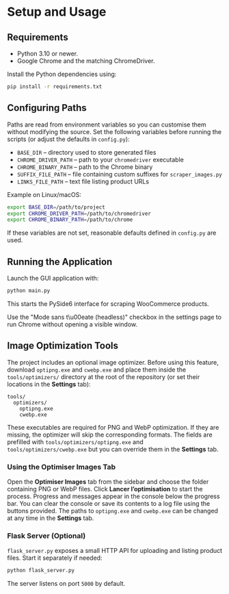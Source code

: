 # Setup and Usage

## Requirements
- Python 3.10 or newer.
- Google Chrome and the matching ChromeDriver.

Install the Python dependencies using:

```bash
pip install -r requirements.txt
```

## Configuring Paths
Paths are read from environment variables so you can customise them without
modifying the source. Set the following variables before running the scripts
(or adjust the defaults in `config.py`):

* `BASE_DIR` – directory used to store generated files
* `CHROME_DRIVER_PATH` – path to your `chromedriver` executable
* `CHROME_BINARY_PATH` – path to the Chrome binary
* `SUFFIX_FILE_PATH` – file containing custom suffixes for `scraper_images.py`
* `LINKS_FILE_PATH` – text file listing product URLs

Example on Linux/macOS:

```bash
export BASE_DIR=/path/to/project
export CHROME_DRIVER_PATH=/path/to/chromedriver
export CHROME_BINARY_PATH=/path/to/chrome
```

If these variables are not set, reasonable defaults defined in `config.py` are
used.

## Running the Application
Launch the GUI application with:

```bash
python main.py
```

This starts the PySide6 interface for scraping WooCommerce products.

Use the "Mode sans t\u00eate (headless)" checkbox in the settings page to run Chrome without opening a visible window.

## Image Optimization Tools
The project includes an optional image optimizer. Before using this feature,
download `optipng.exe` and `cwebp.exe` and place them inside the
`tools/optimizers/` directory at the root of the repository (or set their
locations in the **Settings** tab):

```
tools/
  optimizers/
    optipng.exe
    cwebp.exe
```

These executables are required for PNG and WebP optimization. If they are
missing, the optimizer will skip the corresponding formats.
The fields are prefilled with `tools/optimizers/optipng.exe` and
`tools/optimizers/cwebp.exe` but you can override them in the **Settings** tab.

### Using the Optimiser Images Tab
Open the **Optimiser Images** tab from the sidebar and choose the folder
containing PNG or WebP files. Click **Lancer l’optimisation** to start the
process. Progress and messages appear in the console below the progress bar.
You can clear the console or save its contents to a log file using the buttons
provided. The paths to `optipng.exe` and `cwebp.exe` can be changed at any time
in the **Settings** tab.

### Flask Server (Optional)
`flask_server.py` exposes a small HTTP API for uploading and listing product files. Start it separately if needed:

```bash
python flask_server.py
```

The server listens on port `5000` by default.
